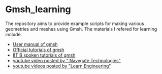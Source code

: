 # Gmsh_learning
The repository aims to provide example scripts for making various geometries and meshes using Gmsh.
The materials I refered for learning include.  
- [User manual of gmsh](https://gmsh.info/dev/doc/texinfo/gmsh.pdf)
- [Official tutorials of gmsh](https://gitlab.onelab.info/gmsh/gmsh/tree/master/tutorials)
- [IIT B spoken tutorials of gmsh](https://spoken-tutorial.org/keyword-search/?q=gmsh)
- [youtube video posted by " Navygate Technologies"](https://www.youtube.com/watch?v=Npe5Nz5env0)
- [youtube videos posted by "Learn Engineering"](https://www.youtube.com/watch?v=_JtWWMyS1go&list=PLpzgvcyYOSTBAW7M8WPeN4ldNsPCTgcl1)

